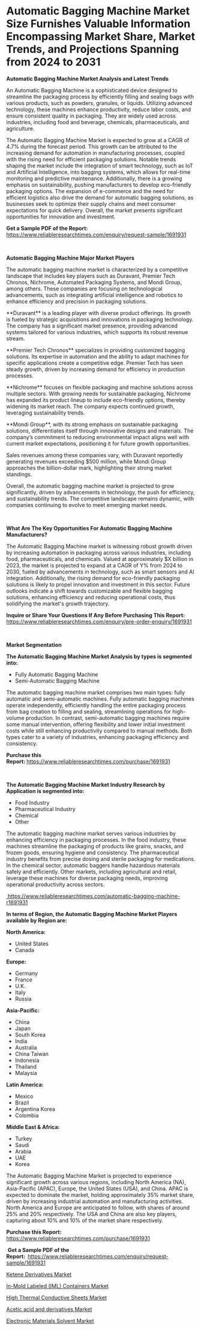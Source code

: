 <p><h1>Automatic Bagging Machine Market Size Furnishes Valuable Information Encompassing Market Share, Market Trends, and Projections Spanning from 2024 to 2031</h1></p><p><strong>Automatic Bagging Machine Market Analysis and Latest Trends</strong></p>
<p><p>An Automatic Bagging Machine is a sophisticated device designed to streamline the packaging process by efficiently filling and sealing bags with various products, such as powders, granules, or liquids. Utilizing advanced technology, these machines enhance productivity, reduce labor costs, and ensure consistent quality in packaging. They are widely used across industries, including food and beverage, chemicals, pharmaceuticals, and agriculture.</p><p>The Automatic Bagging Machine Market is expected to grow at a CAGR of 4.7% during the forecast period. This growth can be attributed to the increasing demand for automation in manufacturing processes, coupled with the rising need for efficient packaging solutions. Notable trends shaping the market include the integration of smart technology, such as IoT and Artificial Intelligence, into bagging systems, which allows for real-time monitoring and predictive maintenance. Additionally, there is a growing emphasis on sustainability, pushing manufacturers to develop eco-friendly packaging options. The expansion of e-commerce and the need for efficient logistics also drive the demand for automatic bagging solutions, as businesses seek to optimize their supply chains and meet consumer expectations for quick delivery. Overall, the market presents significant opportunities for innovation and investment.</p></p>
<p><strong>Get a Sample PDF of the Report:&nbsp;</strong> <a href="https://www.reliableresearchtimes.com/enquiry/request-sample/1691931?utm_campaign=1593&utm_medium=2&utm_source=Github&utm_content=ia&utm_term=18102024&utm_id=automatic-bagging-machine">https://www.reliableresearchtimes.com/enquiry/request-sample/1691931</a></p>
<p>&nbsp;</p>
<p><strong>Automatic Bagging Machine Major Market Players</strong></p>
<p><p>The automatic bagging machine market is characterized by a competitive landscape that includes key players such as Duravant, Premier Tech Chronos, Nichrome, Automated Packaging Systems, and Mondi Group, among others. These companies are focusing on technological advancements, such as integrating artificial intelligence and robotics to enhance efficiency and precision in packaging solutions.</p><p>**Duravant** is a leading player with diverse product offerings. Its growth is fueled by strategic acquisitions and innovations in packaging technology. The company has a significant market presence, providing advanced systems tailored for various industries, which supports its robust revenue stream.</p><p>**Premier Tech Chronos** specializes in providing customized bagging solutions. Its expertise in automation and the ability to adapt machines for specific applications create a competitive edge. Premier Tech has seen steady growth, driven by increasing demand for efficiency in production processes. </p><p>**Nichrome** focuses on flexible packaging and machine solutions across multiple sectors. With growing needs for sustainable packaging, Nichrome has expanded its product lineup to include eco-friendly options, thereby widening its market reach. The company expects continued growth, leveraging sustainability trends.</p><p>**Mondi Group**, with its strong emphasis on sustainable packaging solutions, differentiates itself through innovative designs and materials. The company’s commitment to reducing environmental impact aligns well with current market expectations, positioning it for future growth opportunities.</p><p>Sales revenues among these companies vary, with Duravant reportedly generating revenues exceeding $500 million, while Mondi Group approaches the billion-dollar mark, highlighting their strong market standings.</p><p>Overall, the automatic bagging machine market is projected to grow significantly, driven by advancements in technology, the push for efficiency, and sustainability trends. The competitive landscape remains dynamic, with companies continuing to evolve to meet emerging market needs.</p></p>
<p>&nbsp;</p>
<p><strong>What Are The Key Opportunities For Automatic Bagging Machine Manufacturers?</strong></p>
<p><p>The Automatic Bagging Machine market is witnessing robust growth driven by increasing automation in packaging across various industries, including food, pharmaceuticals, and chemicals. Valued at approximately $X billion in 2023, the market is projected to expand at a CAGR of Y% from 2024 to 2030, fueled by advancements in technology, such as smart sensors and AI integration. Additionally, the rising demand for eco-friendly packaging solutions is likely to propel innovation and investment in this sector. Future outlooks indicate a shift towards customizable and flexible bagging solutions, enhancing efficiency and reducing operational costs, thus solidifying the market's growth trajectory.</p></p>
<p><strong>Inquire or Share Your Questions If Any Before Purchasing This Report:</strong> <a href="https://www.reliableresearchtimes.com/enquiry/pre-order-enquiry/1691931?utm_campaign=1593&utm_medium=2&utm_source=Github&utm_content=ia&utm_term=18102024&utm_id=automatic-bagging-machine">https://www.reliableresearchtimes.com/enquiry/pre-order-enquiry/1691931</a></p>
<p>&nbsp;</p>
<p><strong>Market Segmentation</strong></p>
<p><strong>The Automatic Bagging Machine Market Analysis by types is segmented into:</strong></p>
<p><ul><li>Fully Automatic Bagging Machine</li><li>Semi-Automatic Bagging Machine</li></ul></p>
<p><p>The automatic bagging machine market comprises two main types: fully automatic and semi-automatic machines. Fully automatic bagging machines operate independently, efficiently handling the entire packaging process from bag creation to filling and sealing, streamlining operations for high-volume production. In contrast, semi-automatic bagging machines require some manual intervention, offering flexibility and lower initial investment costs while still enhancing productivity compared to manual methods. Both types cater to a variety of industries, enhancing packaging efficiency and consistency.</p></p>
<p><strong>Purchase this Report:&nbsp;</strong><a href="https://www.reliableresearchtimes.com/purchase/1691931?utm_campaign=1593&utm_medium=2&utm_source=Github&utm_content=ia&utm_term=18102024&utm_id=automatic-bagging-machine">https://www.reliableresearchtimes.com/purchase/1691931</a></p>
<p>&nbsp;</p>
<p><strong>The Automatic Bagging Machine Market Industry Research by Application is segmented into:</strong></p>
<p><ul><li>Food Industry</li><li>Pharmaceutical Industry</li><li>Chemical</li><li>Other</li></ul></p>
<p><p>The automatic bagging machine market serves various industries by enhancing efficiency in packaging processes. In the food industry, these machines streamline the packaging of products like grains, snacks, and frozen goods, ensuring hygiene and consistency. The pharmaceutical industry benefits from precise dosing and sterile packaging for medications. In the chemical sector, automatic baggers handle hazardous materials safely and efficiently. Other markets, including agricultural and retail, leverage these machines for diverse packaging needs, improving operational productivity across sectors.</p></p>
<p><a href="https://www.reliableresearchtimes.com/automatic-bagging-machine-r1691931?utm_campaign=1593&utm_medium=2&utm_source=Github&utm_content=ia&utm_term=18102024&utm_id=automatic-bagging-machine">&nbsp;https://www.reliableresearchtimes.com/automatic-bagging-machine-r1691931</a></p>
<p><strong>In terms of Region, the Automatic Bagging Machine Market Players available by Region are:</strong></p>
<p>
    <p> <strong> North America: </strong>
        <ul>
            <li>United States</li>
            <li>Canada</li>
        </ul>
        </p> 
    <p> <strong> Europe: </strong>
        <ul>
            <li>Germany</li>
            <li>France</li>
            <li>U.K.</li>
            <li>Italy</li>
            <li>Russia</li>
        </ul>
        </p> 
    <p> <strong> Asia-Pacific: </strong>
        <ul>
            <li>China</li>
            <li>Japan</li>
            <li>South Korea</li>
            <li>India</li>
            <li>Australia</li>
            <li>China Taiwan</li>
            <li>Indonesia</li>
            <li>Thailand</li>
            <li>Malaysia</li>
        </ul>
        </p> 
    <p> <strong> Latin America: </strong>
        <ul>
            <li>Mexico</li>
            <li>Brazil</li>
            <li>Argentina Korea</li>
            <li>Colombia</li>
        </ul>
        </p> 
    <p> <strong> Middle East & Africa: </strong>
        <ul>
            <li>Turkey</li>
            <li>Saudi</li>
            <li>Arabia</li>
            <li>UAE</li>
            <li>Korea</li>
        </ul>
    </p>
    </p>
<p><p>The Automatic Bagging Machine Market is projected to experience significant growth across various regions, including North America (NA), Asia-Pacific (APAC), Europe, the United States (USA), and China. APAC is expected to dominate the market, holding approximately 35% market share, driven by increasing industrial automation and manufacturing activities. North America and Europe are anticipated to follow, with shares of around 25% and 20% respectively. The USA and China are also key players, capturing about 10% and 10% of the market share respectively.</p></p>
<p><strong>Purchase this Report: </strong><a href="https://www.reliableresearchtimes.com/purchase/1691931?utm_campaign=1593&utm_medium=2&utm_source=Github&utm_content=ia&utm_term=18102024&utm_id=automatic-bagging-machine">https://www.reliableresearchtimes.com/purchase/1691931</a></p>
<p>&nbsp;<strong>Get a Sample PDF of the Report:&nbsp;&nbsp;</strong><a href="https://www.reliableresearchtimes.com/enquiry/request-sample/1691931?utm_campaign=1593&utm_medium=2&utm_source=Github&utm_content=ia&utm_term=18102024&utm_id=automatic-bagging-machine">https://www.reliableresearchtimes.com/enquiry/request-sample/1691931</a></p>
<p><strong></strong></p>
<p><p><a href="https://www.linkedin.com/pulse/ketene-derivatives-market-report-product-type-end-use-application-6pnke?utm_campaign=1593&utm_medium=2&utm_source=Github&utm_content=ia&utm_term=18102024&utm_id=automatic-bagging-machine">Ketene Derivatives Market</a></p><p><a href="https://www.linkedin.com/pulse/disruption-innovation-in-mold-labeled-iml-containers-bn3ke?utm_campaign=1593&utm_medium=2&utm_source=Github&utm_content=ia&utm_term=18102024&utm_id=automatic-bagging-machine">In-Mold Labeled (IML) Containers Market</a></p><p><a href="https://www.linkedin.com/pulse/decoding-high-thermal-conductive-sheets-industry-dynamics-strategic-2wgaf?utm_campaign=1593&utm_medium=2&utm_source=Github&utm_content=ia&utm_term=18102024&utm_id=automatic-bagging-machine">High Thermal Conductive Sheets Market</a></p><p><a href="https://www.linkedin.com/pulse/unlocking-growth-potential-strategic-analysis-acetic-acid-derivatives-z4ise?utm_campaign=1593&utm_medium=2&utm_source=Github&utm_content=ia&utm_term=18102024&utm_id=automatic-bagging-machine">Acetic acid and derivatives Market</a></p><p><a href="https://www.linkedin.com/pulse/electronic-materials-solvent-market-refracting-trends-kqyye?utm_campaign=1593&utm_medium=2&utm_source=Github&utm_content=ia&utm_term=18102024&utm_id=automatic-bagging-machine">Electronic Materials Solvent Market</a></p></p>